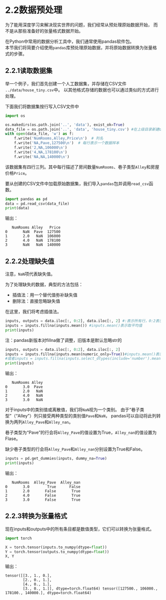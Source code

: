 # 2.2数据预处理
为了能用深度学习来解决现实世界的问题，我们经常从预处理原始数据开始， 而不是从那些准备好的张量格式数据开始。

在Python中常用的数据分析工具中，我们通常使用pandas软件包。  
本节我们将简要介绍使用`pandas`库预处理原始数据，并将原始数据转换为张量格式的步骤。

## 2.2.1读取数据集
举一个例子，我们首先创建一个人工数据集，并存储在CSV文件 `../data/house_tiny.csv`中。 以其他格式存储的数据也可以通过类似的方式进行处理。

下面我们将数据集按行写入CSV文件中
```python
import os

os.makedirs(os.path.join('..', 'data'), exist_ok=True)
data_file = os.path.join('..', 'data', 'house_tiny.csv') #在上级目录新建data文件夹，写入house_tiny.csv
with open(data_file, 'w') as f:
    f.write('NumRooms,Alley,Price\n')  # 列名
    f.write('NA,Pave,127500\n')  # 每行表示一个数据样本
    f.write('2,NA,106000\n')
    f.write('4,NA,178100\n')
    f.write('NA,NA,140000\n')
```
该数据集有四行三列。其中每行描述了房间数量`NumRooms`、巷子类型`Alley`和房屋价格`Price`。

要从创建的CSV文件中加载原始数据集，我们导入`pandas`包并调用`read_csv`函数。
```python
import pandas as pd
data = pd.read_csv(data_file)
print(data)
```
输出：
``` 
   NumRooms Alley   Price
0       NaN  Pave  127500
1       2.0   NaN  106000
2       4.0   NaN  178100
3       NaN   NaN  140000
```

## 2.2.2处理缺失值
注意，`NaN`项代表缺失值。 

为了处理缺失的数据，典型的方法包括：
- 插值法：用一个替代值弥补缺失值
- 删除法：直接忽略缺失值

在这里，我们将考虑插值法。
```python
inputs, outputs = data.iloc[:, 0:2], data.iloc[:, 2] #:表示所有行，0:2表示0和1列
inputs = inputs.fillna(inputs.mean()) #inputs.mean()表示取平均值
print(inputs)
```
注：pandas新版本对fillna做了调整，旧版本是默认忽略str的
```python
inputs, outputs = data.iloc[:, 0:2], data.iloc[:, 2]
inputs = inputs.fillna(inputs.mean(numeric_only=True))#inputs.mean()表示取平均值
#或者inputs = inputs.fillna(inputs.select_dtypes(include='number').mean()) 
print(inputs)
```
输出：
```
   NumRooms Alley
0       3.0  Pave
1       2.0   NaN
2       4.0   NaN
3       3.0   NaN
```
对于inputs中的类别值或离散值，我们将`NaN`视为一个类别。 由于“巷子类型”（“Alley”）列只接受两种类型的类别值`Pave`和`NaN`， pandas可以自动将此列转换为两列`Alley_Pave`和`Alley_nan`。 

巷子类型为“Pave”的行会将`Alley_Pave`的值设置为True，`Alley_nan`的值设置为Flase。 

缺少巷子类型的行会将`Alley_Pave`和`Alley_nan`分别设置为True和False。
```python
inputs = pd.get_dummies(inputs, dummy_na=True)
print(inputs)
```
输出：
```
   NumRooms  Alley_Pave  Alley_nan
0       3.0        True      False
1       2.0       False       True
2       4.0       False       True
3       3.0       False       True
```
## 2.2.3转换为张量格式
现在inputs和outputs中的所有条目都是数值类型，它们可以转换为张量格式。
```python
import torch

X = torch.tensor(inputs.to_numpy(dtype=float))
Y = torch.tensor(outputs.to_numpy(dtype=float))
X, Y
```
输出：
```
tensor([[3., 1., 0.],
        [2., 0., 1.],
        [4., 0., 1.],
        [3., 0., 1.]], dtype=torch.float64) tensor([127500., 106000., 178100., 140000.], dtype=torch.float64)
```














































































































































